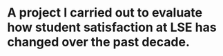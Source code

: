 # A project I carried out to evaluate how student satisfaction at LSE has changed over the past decade.
